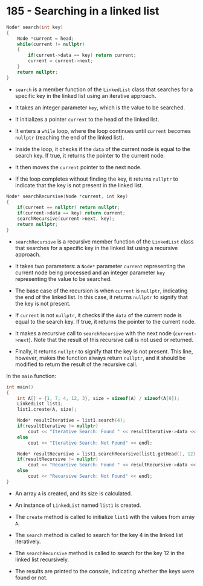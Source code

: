 # 185 - Searching in a linked list

```cpp
Node* search(int key)
{
    Node *current = head;
    while(current != nullptr)
    {
        if(current->data == key) return current;
        current = current->next;
    }
    return nullptr;
}
```

- `search` is a member function of the `LinkedList` class that searches for a specific key in the linked list using an iterative approach.

- It takes an integer parameter `key`, which is the value to be searched.

- It initializes a pointer `current` to the head of the linked list.

- It enters a `while` loop, where the loop continues until `current` becomes `nullptr` (reaching the end of the linked list).

- Inside the loop, it checks if the `data` of the current node is equal to the search key. If true, it returns the pointer to the current node.

- It then moves the `current` pointer to the next node.

- If the loop completes without finding the key, it returns `nullptr` to indicate that the key is not present in the linked list.

```cpp
Node* searchRecursive(Node *current, int key)
{
    if(current == nullptr) return nullptr;
    if(current->data == key) return current;
    searchRecursive(current->next, key);
    return nullptr;
}
```

- `searchRecursive` is a recursive member function of the `LinkedList` class that searches for a specific key in the linked list using a recursive approach.

- It takes two parameters: a `Node*` parameter `current` representing the current node being processed and an integer parameter `key` representing the value to be searched.

- The base case of the recursion is when `current` is `nullptr`, indicating the end of the linked list. In this case, it returns `nullptr` to signify that the key is not present.

- If `current` is not `nullptr`, it checks if the `data` of the current node is equal to the search key. If true, it returns the pointer to the current node.

- It makes a recursive call to `searchRecursive` with the next node (`current->next`). Note that the result of this recursive call is not used or returned.

- Finally, it returns `nullptr` to signify that the key is not present. This line, however, makes the function always return `nullptr`, and it should be modified to return the result of the recursive call.

In the `main` function:

```cpp
int main()
{
    int A[] = {1, 7, 4, 12, 3}, size = sizeof(A) / sizeof(A[0]);
    LinkedList list1;
    list1.create(A, size);

    Node* resultIterative = list1.search(4);
    if(resultIterative != nullptr)
        cout << "Iterative Search: Found " << resultIterative->data << endl;
    else
        cout << "Iterative Search: Not Found" << endl;

    Node* resultRecursive = list1.searchRecursive(list1.getHead(), 12);
    if(resultRecursive != nullptr)
        cout << "Recursive Search: Found " << resultRecursive->data << endl;
    else
        cout << "Recursive Search: Not Found" << endl;
}
```

- An array `A` is created, and its size is calculated.

- An instance of `LinkedList` named `list1` is created.

- The `create` method is called to initialize `list1` with the values from array `A`.

- The `search` method is called to search for the key 4 in the linked list iteratively.

- The `searchRecursive` method is called to search for the key 12 in the linked list recursively.

- The results are printed to the console, indicating whether the keys were found or not.
